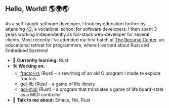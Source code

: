 ## Hello, World! 🌎🌍🌏

As a self-taught software developer, I took my education further by attending [42](https://42.fr/en/), a vocational school for software developers. I then spent 3 years working independently as full-stack web-developer for several clients. Most recently I've attended my first batch at [The Recurse Center](https://recurse.com), an educational retreat for programmers, where I learned about Rust and Embedded Systems!

- 🌱 **Currently learning:** Rust
- 🛠️ **Working on:** 
  - [fractol-rs](https://github.com/ChrisRenfrow/fractol-rs) (Rust) - a rewriting of an old C program I made to explore fractals 
  - [gol-lib](https://github.com/ChrisRenfrow/gol-lib) (Rust) - a game of life library
  - [gol-midi](https://github.com/ChrisRenfrow/gol-midi) (Rust) - a program that translates a game of life board-state as a MIDI controller
- 💬 **Talk to me about:** Emacs, Nix, Rust

<a rel="me" href="https://recurse.social/@crenfrow"></a>
